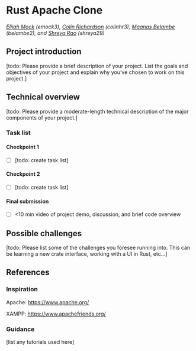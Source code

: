 # Rust Apache Clone

*[Elijah Mock](https://github.com/ekcom) (emock3), [Colin Richardson](https://github.com/crich46) (colinhr3), [Maanas Belambe](https://github.com/maanasbelambe) (belambe2), and [Shreya Rao](https://github.com/Sh-r-eya) (shreya29)*

## Project introduction
[todo: Please provide a brief description of your project. List the goals and objectives of your project and explain why you’ve chosen to work on this project.]

## Technical overview
[todo: Please provide a moderate-length technical description of the major components of your project.]

### Task list

#### Checkpoint 1

- [ ] [todo: create task list]

#### Checkpoint 2

- [ ] [todo: create task list]

#### Final submission

- [ ] <10 min video of project demo, discussion, and brief code overview

## Possible challenges

[todo: Please list some of the challenges you foresee running into. This can be learning a new crate interface, working with a UI in Rust, etc…]

## References

### Inspiration

Apache: https://www.apache.org/

XAMPP: https://www.apachefriends.org/

### Guidance

[list any tutorials used here]
